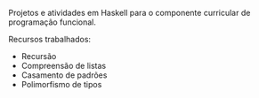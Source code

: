 Projetos e atividades em Haskell para o componente curricular de programação funcional.

Recursos trabalhados:   
- Recursão   
- Compreensão de listas   
- Casamento de padrões
- Polimorfismo de tipos   

